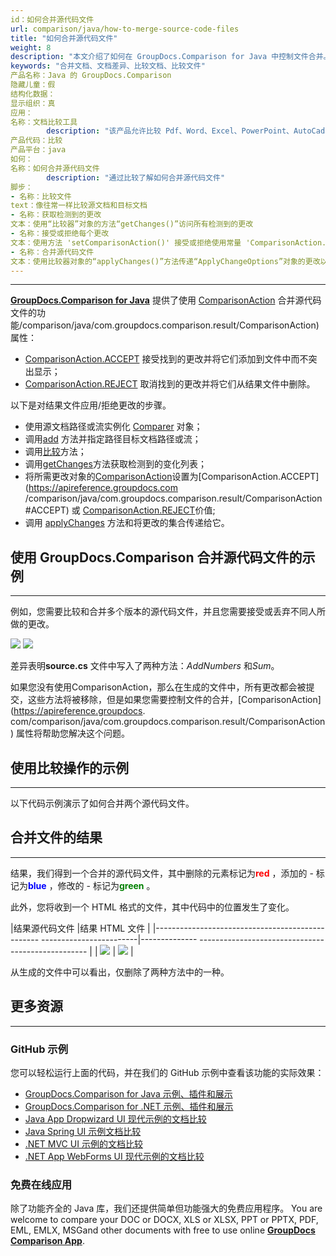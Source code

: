 ```yaml
---
id：如何合并源代码文件
url: comparison/java/how-to-merge-source-code-files
title: "如何合并源代码文件"
weight: 8
description: "本文介绍了如何在 GroupDocs.Comparison for Java 中控制文件合并。"
keywords: "合并文档、文档差异、比较文档、比较文件"
产品名称：Java 的 GroupDocs.Comparison
隐藏儿童：假
结构化数据：
显示组织：真
应用：
名称：文档比较工具
        description: "该产品允许比较 Pdf、Word、Excel、PowerPoint、AutoCad、图像、代码和更多文件格式。比较 API 还支持接受或拒绝更改、提取文档信息和生成比较报告"
产品代码：比较
产品平台：java
如何：
名称：如何合并源代码文件
        description: "通过比较了解如何合并源代码文件"
脚步：
- 名称：比较文件
text：像往常一样比较源文档和目标文档
- 名称：获取检测到的更改
文本：使用“比较器”对象的方法“getChanges()”访问所有检测到的更改
- 名称：接受或拒绝每个更改
文本：使用方法 'setComparisonAction()' 接受或拒绝使用常量 'ComparisonAction.ACCEPT' 和 'ComparisonAction.REJECT' 的每个更改
- 名称：合并源代码文件
文本：使用比较器对象的“applyChanges()”方法传递“ApplyChangeOptions”对象的更改以应用更改
---
```


***

[**GroupDocs.Comparison for Java**](https://products.groupdocs.com/comparison/java) 提供了使用 [ComparisonAction](https://apireference.groupdocs.com) 合并源代码文件的功能/comparison/java/com.groupdocs.comparison.result/ComparisonAction) 属性：

* [ComparisonAction.ACCEPT](https://apireference.groupdocs.com/comparison/java/com.groupdocs.comparison.result/ComparisonAction#ACCEPT) 接受找到的更改并将它们添加到文件中而不突出显示；
* [ComparisonAction.REJECT](https://apireference.groupdocs.com/comparison/java/com.groupdocs.comparison.result/ComparisonAction#REJECT) 取消找到的更改并将它们从结果文件中删除。

以下是对结果文件应用/拒绝更改的步骤。

* 使用源文档路径或流实例化 [Comparer](https://apireference.groupdocs.com/comparison/java/com.groupdocs.comparison/Comparer) 对象；
* 调用[add](https://apireference.groupdocs.com/comparison/java/com.groupdocs.comparison/Comparer#add(java.lang.String)) 方法并指定路径目标文档路径或流；
* 调用[比较](https://apireference.groupdocs.com/comparison/java/com.groupdocs.comparison/Comparer#compare())方法；
* 调用[getChanges](https://apireference.groupdocs.com/comparison/java/com.groupdocs.comparison/Comparer#getChanges())方法获取检测到的变化列表；
* 将所需更改对象的[ComparisonAction](https://apireference.groupdocs.com/comparison/java/com.groupdocs.comparison.result/ComparisonAction)设置为[ComparisonAction.ACCEPT](https://apireference.groupdocs.com /comparison/java/com.groupdocs.comparison.result/ComparisonAction#ACCEPT) 或 [ComparisonAction.REJECT](https://apireference.groupdocs.com/comparison/java/com.groupdocs.comparison.result/ComparisonAction#REJECT)价值;
* 调用 [applyChanges](https://apireference.groupdocs.com/comparison/java/com.groupdocs.comparison/Comparer#applyChanges(java.io.OutputStream,%20com.groupdocs.comparison.options.ApplyChangeOptions)) 方法和将更改的集合传递给它。

## 使用 GroupDocs.Comparison 合并源代码文件的示例

---

例如，您需要比较和合并多个版本的源代码文件，并且您需要接受或丢弃不同人所做的更改。

![](/comparison/java/images/how-to-merge-source-code-file-source.png)
![](/comparison/java/images/how-to-merge-source-code-file-target.png)

差异表明**source.cs** 文件中写入了两种方法：*AddNumbers* 和*Sum*。

如果您没有使用ComparisonAction，那么在生成的文件中，所有更改都会被提交，这些方法将被移除，但是如果您需要控制文件的合并，[ComparisonAction](https://apireference.groupdocs. com/comparison/java/com.groupdocs.comparison.result/ComparisonAction) 属性将帮助您解决这个问题。

## 使用比较操作的示例

---

以下代码示例演示了如何合并两个源代码文件。

<script src="https://gist.github.com/groupdocs-comparison-gists/0eada62d9c41ac852ad8ff18951e8abc.js"></script>

## 合并文件的结果

---

结果，我们得到一个合并的源代码文件，其中删除的元素标记为<font color="red">**red**</font> ，添加的 - 标记为<font color="blue">**blue**</font> ，修改的 - 标记为<font color="green">**green**</font> 。

此外，您将收到一个 HTML 格式的文件，其中代码中的位置发生了变化。

|结果源代码文件 |结果 HTML 文件 |
|------------------------------------------------- ------------------------|-------------- -------------------------------------------------- |
| ![](比较/java/images/how-to-merge-source-code-file-result-CS.png) | ![](比较/java/images/how-to-merge-source-code-file-result-HTML.png) |

从生成的文件中可以看出，仅删除了两种方法中的一种。

## 更多资源

---
### GitHub 示例
您可以轻松运行上面的代码，并在我们的 GitHub 示例中查看该功能的实际效果：

* [GroupDocs.Comparison for Java 示例、插件和展示](https://github.com/groupdocs-comparison/GroupDocs.Comparison-for-Java)
* [GroupDocs.Comparison for .NET 示例、插件和展示](https://github.com/groupdocs-comparison/GroupDocs.Comparison-for-.NET)
* [Java App Dropwizard UI 现代示例的文档比较](https://github.com/groupdocs-comparison/GroupDocs.Comparison-for-Java-Dropwizard)
* [Java Spring UI 示例文档比较](https://github.com/groupdocs-comparison/GroupDocs.Comparison-for-Java-Spring)
* [.NET MVC UI 示例的文档比较](https://github.com/groupdocs-comparison/GroupDocs.Comparison-for-.NET-MVC)
* [.NET App WebForms UI 现代示例的文档比较](https://github.com/groupdocs-comparison/GroupDocs.Comparison-for-.NET-WebForms)
    


### 免费在线应用
除了功能齐全的 Java 库，我们还提供简单但功能强大的免费应用程序。
You are welcome to compare your DOC or DOCX, XLS or XLSX, PPT or PPTX, PDF, EML, EMLX, MSGand other documents with free to use online **[GroupDocs Comparison App](https://products.groupdocs.app/comparison)**.
